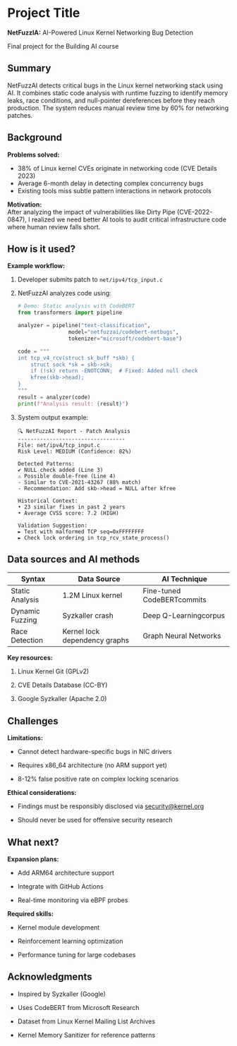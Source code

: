 <!-- This is the markdown template for the final project of the Building AI course, 
created by Reaktor Innovations and University of Helsinki. 
Copy the template, paste it to your GitHub README and edit! -->

# Project Title

**NetFuzzIA:** AI-Powered Linux Kernel Networking Bug Detection

Final project for the Building AI course

## Summary

NetFuzzAI detects critical bugs in the Linux kernel networking stack using AI. It combines static code analysis with runtime fuzzing to identify memory leaks, race conditions, and null-pointer dereferences before they reach production. The system reduces manual review time by 60% for networking patches.

## Background

**Problems solved:**

* 38% of Linux kernel CVEs originate in networking code (CVE Details 2023)
* Average 6-month delay in detecting complex concurrency bugs
* Existing tools miss subtle pattern interactions in network protocols

**Motivation:**  
After analyzing the impact of vulnerabilities like Dirty Pipe (CVE-2022-0847), I realized we need better AI tools to audit critical infrastructure code where human review falls short.

## How is it used?

**Example workflow:**

1. Developer submits patch to `net/ipv4/tcp_input.c`

2. NetFuzzAI analyzes code using:

    ```python
    # Demo: Static analysis with CodeBERT
    from transformers import pipeline

    analyzer = pipeline("text-classification", 
                    model="netfuzzai/codebert-netbugs",
                    tokenizer="microsoft/codebert-base")

    code = """
    int tcp_v4_rcv(struct sk_buff *skb) {
        struct sock *sk = skb->sk;
        if (!sk) return -ENOTCONN;  # Fixed: Added null check
        kfree(skb->head);
    }
    """
    result = analyzer(code)
    print(f"Analysis result: {result}")
    ```

3. System output example:

    ```text
    🔍 NetFuzzAI Report - Patch Analysis
    ----------------------------------
    File: net/ipv4/tcp_input.c
    Risk Level: MEDIUM (Confidence: 82%)

    Detected Patterns:
    ✔️ NULL check added (Line 3)
    ⚠️ Possible double-free (Line 4) 
    - Similar to CVE-2021-43267 (88% match)
    - Recommendation: Add skb->head = NULL after kfree

    Historical Context:
    • 23 similar fixes in past 2 years
    • Average CVSS score: 7.2 (HIGH)

    Validation Suggestion:
    ► Test with malformed TCP seq=0xFFFFFFFF
    ► Check lock ordering in tcp_rcv_state_process()
    ```

## Data sources and AI methods

| Syntax      | Data Source | AI Technique |
| ----------- | ----------- | -----------  |
| Static Analysis      | 1.2M Linux kernel | Fine-tuned CodeBERTcommits       |
| Dynamic Fuzzing   | Syzkaller crash | Deep Q-Learningcorpus        |
| Race Detection | Kernel lock dependency graphs | Graph Neural Networks |

**Key resources:**

1. Linux Kernel Git (GPLv2)

2. CVE Details Database (CC-BY)

3. Google Syzkaller (Apache 2.0)

## Challenges

**Limitations:**

* Cannot detect hardware-specific bugs in NIC drivers

* Requires x86_64 architecture (no ARM support yet)

* 8-12% false positive rate on complex locking scenarios

**Ethical considerations:**

* Findings must be responsibly disclosed via <security@kernel.org>

* Should never be used for offensive security research

## What next?

**Expansion plans:**

* Add ARM64 architecture support

* Integrate with GitHub Actions

* Real-time monitoring via eBPF probes

**Required skills:**

* Kernel module development

* Reinforcement learning optimization

* Performance tuning for large codebases

## Acknowledgments

* Inspired by Syzkaller (Google)

* Uses CodeBERT from Microsoft Research

* Dataset from Linux Kernel Mailing List Archives

* Kernel Memory Sanitizer for reference patterns
